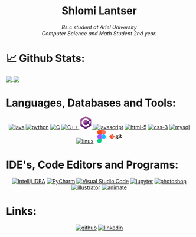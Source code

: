 <h1 align="center">Shlomi Lantser</h1>

<p align="center"><i>
Bs.c student at Ariel University
<br>
Computer Science and Math Student 2nd year.
</i></p>
<!-- <p align="center">
<img align="center" src="https://github-readme-stats.vercel.app/api?username=kggold4&show_icons=true&theme=react&layout=compact&line_height=20" />
</p> -->

<h1>📈 Github Stats:</h1>
<a href="https://github.com/anuraghazra/github-readme-stats">
  <img align="center" src="https://github-readme-stats.vercel.app/api/top-langs/?username=Shlomi-Lantser&theme=slateorange&layout=compact" />
</a>
<a href="https://github.com/anuraghazra/convoychat">
  <img align="center" src="https://github-readme-stats.vercel.app/api?username=Shlomi-Lantser&show_icons=true&theme=slateorange&layout=compact&line_height=20" />
</a>


<h1 align="left">Languages, Databases and Tools:</h1>
<p align="center">
<a href="https://www.java.com" target="Java"> <img src="https://github.com/get-icon/geticon/blob/master/icons/java.svg" alt="java" width="35" height="35"/></a>
<a href="https://www.python.org" target="Python"> <img src="https://github.com/tomchen/stack-icons/blob/master/logos/python.svg" alt="python" width="35" height="35"/></a>
<a href="https://en.wikipedia.org/wiki/C_(programming_language)" title="C"> <img src="https://github.com/tomchen/stack-icons/blob/master/logos/c.svg" alt="C" width="35" height="35"/></a>
<a href="https://www.cplusplus.com/" title="C++"> <img src="https://github.com/tomchen/stack-icons/blob/master/logos/c-plusplus.svg" alt="C++" width="35" height="35"/>  </a>
<a href="" title="C#"> <img src="https://github.com/devicons/devicon/blob/master/icons/csharp/csharp-original.svg" alt="C#" width="35" height="35"/>  </a>
<a href="https://developer.mozilla.org/he/docs/Web/JavaScript"> <img src="https://github.com/tomchen/stack-icons/blob/master/logos/javascript.svg" alt="javascript" width="35" height="35"/></a>
<a href="https://developer.mozilla.org/he/docs/Web/HTML"> <img src="https://github.com/tomchen/stack-icons/blob/master/logos/html-5.svg" alt="html-5" width="35" height="35"/></a>
<a href="https://developer.mozilla.org/en-US/docs/Web/CSS"> <img src="https://github.com/tomchen/stack-icons/blob/master/logos/css-3.svg" alt="css-3" width="35" height="35"/></a>
<a href="https://www.mysql.com/"> <img src="https://github.com/tomchen/stack-icons/blob/master/logos/mysql.svg" alt="mysql" width="35" height="35"/></a>
<a href="https://www.linux.org/"> <img src="https://raw.githubusercontent.com/tomchen/stack-icons/634d5c036a2a7ca0115c94ab2ce86c7e79e01e13/logos/linux-tux.svg" alt="linux" width="35" height="35"/></a>
<a href="https://www.figma.com/"> <img src="https://github.com/devicons/devicon/blob/master/icons/figma/figma-original.svg" alt="Figma" width="35" height="35"/></a>
<a href="" title="git"> <img src="https://github.com/devicons/devicon/blob/master/icons/git/git-original-wordmark.svg" alt="git" width="35" height="35"/>  </a>
</p>

<h1 align="left">IDE's, Code Editors and Programs:</h1>
<p align="center">
<a href="https://www.jetbrains.com/idea/" title="Intellij IDEA"> <img src="https://github.com/tomchen/stack-icons/blob/master/logos/intellij-idea.svg" alt="Intellij IDEA" width="35" height="35"/></a>  
<a href="https://www.jetbrains.com/pycharm/" target="PyCharm"> <img src="https://github.com/tomchen/stack-icons/blob/master/logos/pycharm.svg" alt="PyCharm" width="35" height="35"/></a>
<a href="https://code.visualstudio.com/" title="Visual Studio Code"> <img src="https://github.com/tomchen/stack-icons/blob/master/logos/visual-studio-code.svg" alt="Visual Studio Code" width="35" height="35"/></a>  
<a href="https://jupyter.org/" target="jupyter"> <img src="https://github.com/tomchen/stack-icons/blob/master/logos/jupyter.svg" alt="jupyter" width="35" height="35"/></a>
<a href="http://adobe.com/il_he/products/photoshop.html"> <img src="https://www.adobe.com/content/dam/shared/images/product-icons/svg/photoshop.svg" alt="photoshop" width="35" height="35"/></a>
<a href="http://adobe.com/il_he/products/illustrator.html" target="illustrator"> <img src="https://www.adobe.com/content/dam/shared/images/product-icons/svg/illustrator.svg" alt="illustrator" width="35" height="35"/></a>
<a href="https://www.adobe.com/il_he/products/animate.html" target="animate"> <img src="https://www.adobe.com/content/dam/shared/images/product-icons/svg/animate.svg" alt="animate" width="35" height="35"/></a>
</p>

<h1 align="left">Links:</h1>
<p align="center">
<a href="https://github.com/kggold4"> <img src="https://www.pngkey.com/png/full/178-1787243_github-icon-png-github-icon-white-png.png" alt="github" width="35" height="35"/></a>
<a href="https://www.linkedin.com/in/shlomi-lantser-86859621b/"> <img src="https://github.com/get-icon/geticon/blob/master/icons/linkedin-icon.svg" alt="linkedin" width="35" height="35"/></a>
</p>
